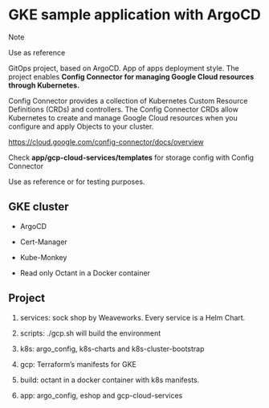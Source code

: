 # GKE sample application with ArgoCD

> [!NOTE]
> Use as reference

GitOps project, based on ArgoCD.
App of apps deployment style.
The project enables **Config Connector for managing Google Cloud resources through Kubernetes.**

Config Connector provides a collection of Kubernetes Custom Resource Definitions (CRDs) and controllers.
The Config Connector CRDs allow Kubernetes to create and manage Google Cloud resources when you configure and apply Objects to your cluster.

<https://cloud.google.com/config-connector/docs/overview>

Check **app/gcp-cloud-services/templates** for storage config with Config Connector

Use as reference or for testing purposes.

## GKE cluster

- ArgoCD

- Cert-Manager

- Kube-Monkey

- Read only Octant in a Docker container

## Project

1) services: sock shop by Weaveworks. Every service is a Helm Chart.

2) scripts: ./gcp.sh will build the environment

3) k8s: argo_config, k8s-charts and k8s-cluster-bootstrap

4) gcp: Terraform’s manifests for GKE

5) build: octant in a docker container with k8s manifests.

6) app: argo_config, eshop and  gcp-cloud-services
